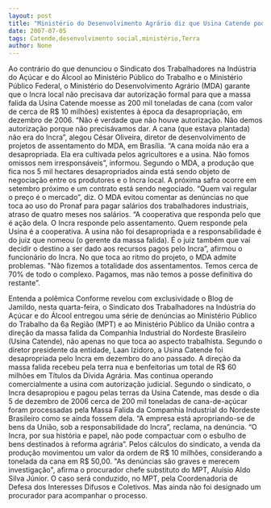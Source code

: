 ```yaml
---
layout: post
title: "Ministério do Desenvolvimento Agrário diz que Usina Catende podia vender cana de terra já desapropriada"
date: 2007-07-05
tags: Catende,desenvolvimento social,ministério,Terra
author: None
---
```

Ao contr&aacute;rio do que denunciou o Sindicato dos Trabalhadores na Ind&uacute;stria do A&ccedil;&uacute;car e do &Aacute;lcool ao Minist&eacute;rio P&uacute;blico do Trabalho e o Minist&eacute;rio P&uacute;blico Federal, o Minist&eacute;rio do Desenvolvimento Agr&aacute;rio (MDA) garante que o Incra local n&atilde;o precisava dar autoriza&ccedil;&atilde;o formal para que a massa falida da Usina Catende moesse as 200 mil toneladas de cana (com valor de cerca de R$ 10 milh&otilde;es) existentes &agrave; &eacute;poca da desapropria&ccedil;&atilde;o, em dezembro de 2006.
&ldquo;N&atilde;o &eacute; verdade que n&atilde;o houve autoriza&ccedil;&atilde;o. N&atilde;o demos autoriza&ccedil;&atilde;o porque n&atilde;o precis&aacute;vamos dar. A cana (que estava plantada) n&atilde;o era do Incra&rdquo;, alegou C&eacute;sar Oliveira, diretor de desenvolvimento de projetos de assentamento do MDA, em Bras&iacute;lia.
&ldquo;A cana mo&iacute;da n&atilde;o era a desapropriada. Ela era cultivada pelos agricultores e a usina. N&atilde;o fomos omissos nem irrespons&aacute;veis&rdquo;, informou.
Segundo o MDA, a produ&ccedil;&atilde;o que fica nos 5 mil hectares desapropriados ainda est&aacute; sendo objeto de negocia&ccedil;&atilde;o entre os produtores e o Incra local. A pr&oacute;xima safra ocorre em setembro pr&oacute;ximo e um contrato est&aacute; sendo negociado. &ldquo;Quem vai regular o pre&ccedil;o &eacute; o mercado&rdquo;, diz.
O MDA evitou comentar as den&uacute;ncias no que toca ao uso do Pronaf para pagar sal&aacute;rios dos trabalhadores industriais, atraso de quatro meses nos sal&aacute;rios. &ldquo;A cooperativa que responda pelo que &eacute; a&ccedil;&atilde;o dela. O Incra responde pelo assentamento. Quem responde pela Usina &eacute; a cooperativa. A usina n&atilde;o foi desapropriada e a responsabilidade &eacute; do juiz que nomeou (o gerente da massa falida). &Eacute; o juiz tamb&eacute;m que vai decidir o destino a ser dado aos recursos pagos pelo Incra&rdquo;, afirmou o funcion&aacute;rio do Incra.
No que toca ao ritmo do projeto, o MDA admite problemas. &quot;N&atilde;o fizemos a totalidade dos assentamentos. Temos cerca de 70% de todo o complexo. Pagamos, mas n&atilde;o temos a posse definitiva do restante&rdquo;.

Entenda a pol&ecirc;mica
Conforme revelou com exclusividade o Blog de Jamildo, nesta quarta-feira, o Sindicato dos Trabalhadores na Ind&uacute;stria do A&ccedil;&uacute;car e do &Aacute;lcool entregou uma s&eacute;rie de den&uacute;ncias ao Minist&eacute;rio P&uacute;blico do Trabalho da 6a Regi&atilde;o (MPT) e ao Minist&eacute;rio P&uacute;blico da Uni&atilde;o contra a dire&ccedil;&atilde;o da massa falida da Companhia Industrial do Nordeste Brasileiro (Usina Catende), n&atilde;o apenas no que toca ao aspecto trabalhista.
Segundo o diretor presidente da entidade, Laan Izidoro, a Usina Catende foi desapropriada pelo Incra em dezembro do ano passado. A dire&ccedil;&atilde;o da massa falida recebeu pela terra nua e benfeitorias um total de R$ 60 milh&otilde;es em T&iacute;tulos da D&iacute;vida Agr&aacute;ria. Mas continua operando comercialmente a usina com autoriza&ccedil;&atilde;o judicial. 
Segundo o sindicato, o Incra desapropiou e pagou pelas terras da Usina Catende, mas desde o dia 5 de dezembro de 2006 cerca de 200 mil toneladas de cana-de-a&ccedil;&uacute;car foram processadas pela Massa Falida da Companhia Industrial do Nordeste Brasileiro como se ainda fossem dela.
&ldquo;A empresa est&aacute; apropriando-se de bens da Uni&atilde;o, sob a responsabilidade do Incra&rdquo;, reclama, na den&uacute;ncia. &ldquo;O Incra, por sua hist&oacute;ria e papel, n&atilde;o pode compactuar com o esbulho de bens destinados &agrave; reforma agr&aacute;ria&rdquo;. Pelos c&aacute;lculos do sindicato, a venda da produ&ccedil;&atilde;o movimentou um valor da ordem de R$ 10 milh&otilde;es, considerando a tonelada da cana em R$ 50,00.
&quot;As den&uacute;ncias s&atilde;o graves e merecem investiga&ccedil;&atilde;o&quot;, afirma o procurador chefe substituto do MPT, Alu&iacute;sio Aldo Silva J&uacute;nior. O caso ser&aacute; conduzido, no MPT, pela Coordenadoria de Defesa dos Interesses Difusos e Coletivos. Mas ainda n&atilde;o foi designado um procurador para acompanhar o processo. 